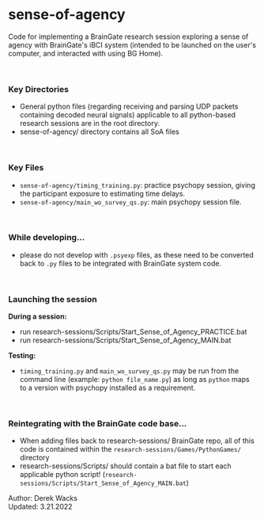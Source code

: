 # sense-of-agency


Code for implementing a BrainGate research session exploring a sense of agency with BrainGate's iBCI system (intended to be launched on the user's computer, and interacted with using BG Home). 

 <br />

### Key Directories

- General python files (regarding receiving and parsing UDP packets containing decoded neural signals) applicable to all python-based research sessions are in the root directory. 
- sense-of-agency/ directory contains all SoA files
 
 <br />

### Key Files

- `sense-of-agency/timing_training.py`: practice psychopy session, giving the participant exposure to estimating time delays. 
- `sense-of-agency/main_wo_survey_qs.py`: main psychopy session file. 

 <br />
 

### While developing...

- please do not develop with `.psyexp` files, as these need to be converted back to `.py` files to be integrated with BrainGate system code. 

 <br />
 
 
 
### Launching the session

**During a session:**

- run research-sessions/Scripts/Start_Sense_of_Agency_PRACTICE.bat
- run research-sessions/Scripts/Start_Sense_of_Agency_MAIN.bat

 
**Testing:**

- `timing_training.py` and `main_wo_survey_qs.py` may be run from the command line (example: `python file_name.py`) as long as `python` maps to a version with psychopy installed as a requirement. 

 <br />

### Reintegrating with the BrainGate code base...

- When adding files back to research-sessions/ BrainGate repo, all of this code is contained within the `research-sessions/Games/PythonGames/` directory
- research-sessions/Scripts/ should contain a bat file to start each applicable python script! (`research-sessions/Scripts/Start_Sense_of_Agency_MAIN.bat`)



Author: Derek Wacks <br />
Updated: 3.21.2022

